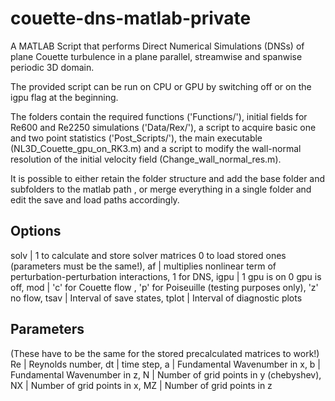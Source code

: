 # couette-dns-matlab-private
A MATLAB Script that performs Direct Numerical Simulations (DNSs) of plane Couette turbulence in a plane parallel,
streamwise and spanwise periodic 3D domain.

The provided script can be run on CPU or GPU by switching off or on the igpu flag at the beginning.

The folders contain the required functions ('Functions/'), initial fields for Re600 and Re2250 simulations ('Data/Rex/'), a script to 
acquire basic one and two point statistics ('Post_Scripts/'), 
the main executable (NL3D_Couette_gpu_on_RK3.m) 
and a script to modify the wall-normal resolution of the initial velocity field (Change_wall_normal_res.m).

It is possible to either retain the folder structure and add the base folder and subfolders to the matlab path , or merge everything in a 
single folder and edit the save and load paths accordingly.

Options
------------
solv | 1 to calculate and store solver matrices 0 to load stored ones (parameters must be the same!),
af | multiplies nonlinear term of perturbation-perturbation interactions, 1 for DNS,
igpu | 1 gpu is on 0 gpu is off,
mod | 'c' for Couette flow , 'p' for Poiseuille (testing purposes only), 'z' no flow,
tsav | Interval of save states,
tplot | Interval of diagnostic plots

Parameters
---------------
(These have to be the same for the stored precalculated matrices to work!)
Re | Reynolds number,
dt | time step,
a  | Fundamental Wavenumber in x,
b  | Fundamental Wavenumber in z,
N  | Number of grid points in y (chebyshev),
NX | Number of grid points in x,
MZ | Number of grid points in z
 
